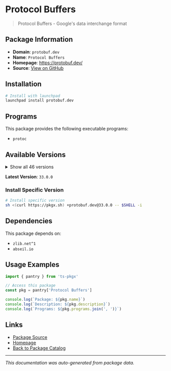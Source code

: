 # Protocol Buffers

> Protocol Buffers - Google's data interchange format

## Package Information

- **Domain**: `protobuf.dev`
- **Name**: `Protocol Buffers`
- **Homepage**: https://protobuf.dev/
- **Source**: [View on GitHub](https://github.com/pkgxdev/pantry/tree/main/projects/protobuf.dev/package.yml)

## Installation

```bash
# Install with launchpad
launchpad install protobuf.dev
```

## Programs

This package provides the following executable programs:

- `protoc`

## Available Versions

<details>
<summary>Show all 46 versions</summary>

- `33.0.0`, `32.1.0`, `32.0.0`, `31.1.0`, `31.0.0`
- `30.2.0`, `30.1.0`, `30.0.0`, `29.5.0`, `29.4.0`
- `29.3.0`, `29.2.0`, `29.1.0`, `29.0.0`, `28.3.0`
- `28.2.0`, `28.1.0`, `28.0.0`, `27.5.0`, `27.4.0`
- `27.3.0`, `27.2.0`, `27.1.0`, `27.0.0`, `26.1.0`
- `26.0.0`, `25.8.0`, `25.7.0`, `25.6.0`, `25.5.0`
- `25.4.0`, `25.3.0`, `25.2.0`, `25.1.0`, `25.0.0`
- `24.4.0`, `24.3.0`, `24.2.0`, `24.1.0`, `23.4.0`
- `23.3.0`, `23.2.0`, `23.1.0`, `23.0.0`, `22.5.0`
- `21.12.0`

</details>

**Latest Version**: `33.0.0`

### Install Specific Version

```bash
# Install specific version
sh <(curl https://pkgx.sh) +protobuf.dev@33.0.0 -- $SHELL -i
```

## Dependencies

This package depends on:

- `zlib.net^1`
- `abseil.io`

## Usage Examples

```typescript
import { pantry } from 'ts-pkgx'

// Access this package
const pkg = pantry['Protocol Buffers']

console.log(`Package: ${pkg.name}`)
console.log(`Description: ${pkg.description}`)
console.log(`Programs: ${pkg.programs.join(', ')}`)
```

## Links

- [Package Source](https://github.com/pkgxdev/pantry/tree/main/projects/protobuf.dev/package.yml)
- [Homepage](https://protobuf.dev/)
- [Back to Package Catalog](../../package-catalog.md)

---

*This documentation was auto-generated from package data.*
